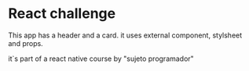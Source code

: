 # React challenge

This app has a header and a card. it uses external component, stylsheet and props.

it`s part of a react native course by "sujeto programador"
